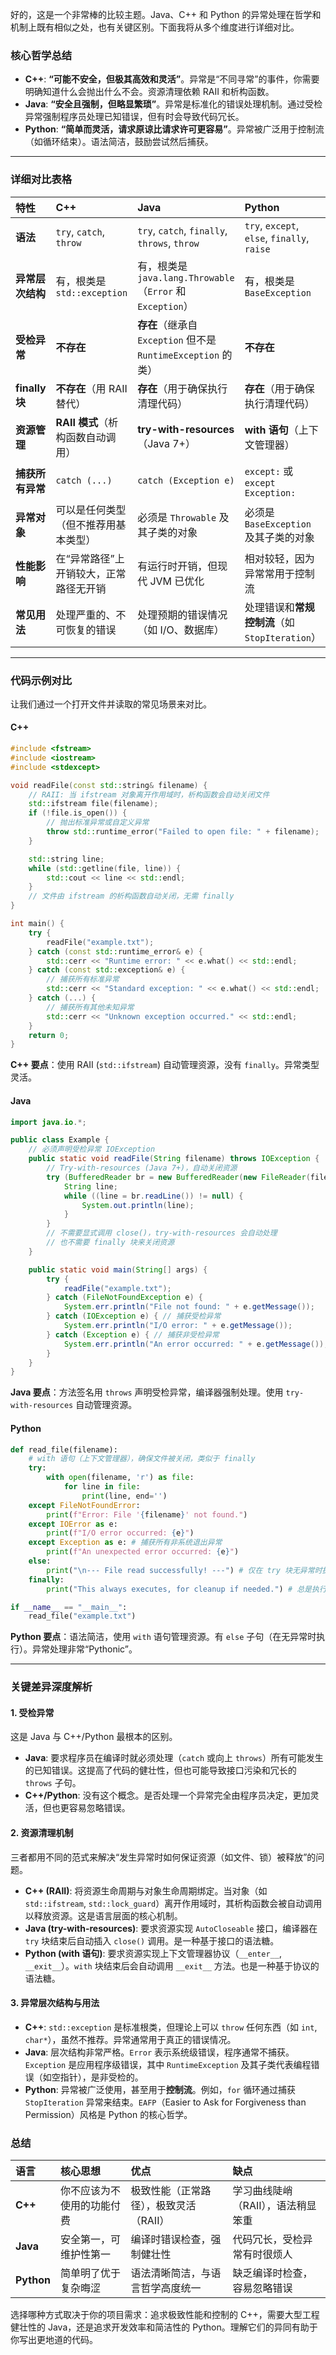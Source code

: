 好的，这是一个非常棒的比较主题。Java、C++ 和 Python 的异常处理在哲学和机制上既有相似之处，也有关键区别。下面我将从多个维度进行详细对比。

### 核心哲学总结

*   **C++**: **“可能不安全，但极其高效和灵活”**。异常是“不同寻常”的事件，你需要明确知道什么会抛出什么不会。资源清理依赖 RAII 和析构函数。
*   **Java**: **“安全且强制，但略显繁琐”**。异常是标准化的错误处理机制。通过受检异常强制程序员处理已知错误，但有时会导致代码冗长。
*   **Python**: **“简单而灵活，请求原谅比请求许可更容易”**。异常被广泛用于控制流（如循环结束）。语法简洁，鼓励尝试然后捕获。

---

### 详细对比表格

| 特性 | C++ | Java | Python |
| :--- | :--- | :--- | :--- |
| **语法** | `try`, `catch`, `throw` | `try`, `catch`, `finally`, `throws`, `throw` | `try`, `except`, `else`, `finally`, `raise` |
| **异常层次结构** | 有，根类是 `std::exception` | 有，根类是 `java.lang.Throwable`（`Error` 和 `Exception`） | 有，根类是 `BaseException` |
| **受检异常** | **不存在** | **存在**（继承自 `Exception` 但不是 `RuntimeException` 的类） | **不存在** |
| **finally 块** | **不存在**（用 RAII 替代） | **存在**（用于确保执行清理代码） | **存在**（用于确保执行清理代码） |
| **资源管理** | **RAII 模式**（析构函数自动调用） | **try-with-resources**（Java 7+） | **with 语句**（上下文管理器） |
| **捕获所有异常** | `catch (...)` | `catch (Exception e)` | `except:` 或 `except Exception:` |
| **异常对象** | 可以是任何类型（但不推荐用基本类型） | 必须是 `Throwable` 及其子类的对象 | 必须是 `BaseException` 及其子类的对象 |
| **性能影响** | 在“异常路径”上开销较大，正常路径无开销 | 有运行时开销，但现代 JVM 已优化 | 相对较轻，因为异常常用于控制流 |
| **常见用法** | 处理严重的、不可恢复的错误 | 处理预期的错误情况（如 I/O、数据库） | 处理错误和**常规控制流**（如 `StopIteration`） |

---

### 代码示例对比

让我们通过一个打开文件并读取的常见场景来对比。

#### C++

```cpp
#include <fstream>
#include <iostream>
#include <stdexcept>

void readFile(const std::string& filename) {
    // RAII: 当 ifstream 对象离开作用域时，析构函数会自动关闭文件
    std::ifstream file(filename);
    if (!file.is_open()) {
        // 抛出标准异常或自定义异常
        throw std::runtime_error("Failed to open file: " + filename);
    }

    std::string line;
    while (std::getline(file, line)) {
        std::cout << line << std::endl;
    }
    // 文件由 ifstream 的析构函数自动关闭，无需 finally
}

int main() {
    try {
        readFile("example.txt");
    } catch (const std::runtime_error& e) {
        std::cerr << "Runtime error: " << e.what() << std::endl;
    } catch (const std::exception& e) {
        // 捕获所有标准异常
        std::cerr << "Standard exception: " << e.what() << std::endl;
    } catch (...) {
        // 捕获所有其他未知异常
        std::cerr << "Unknown exception occurred." << std::endl;
    }
    return 0;
}
```
**C++ 要点**：使用 RAII (`std::ifstream`) 自动管理资源，没有 `finally`。异常类型灵活。

#### Java

```java
import java.io.*;

public class Example {
    // 必须声明受检异常 IOException
    public static void readFile(String filename) throws IOException {
        // Try-with-resources (Java 7+)，自动关闭资源
        try (BufferedReader br = new BufferedReader(new FileReader(filename))) {
            String line;
            while ((line = br.readLine()) != null) {
                System.out.println(line);
            }
        }
        // 不需要显式调用 close()，try-with-resources 会自动处理
        // 也不需要 finally 块来关闭资源
    }

    public static void main(String[] args) {
        try {
            readFile("example.txt");
        } catch (FileNotFoundException e) {
            System.err.println("File not found: " + e.getMessage());
        } catch (IOException e) { // 捕获受检异常
            System.err.println("I/O error: " + e.getMessage());
        } catch (Exception e) { // 捕获非受检异常
            System.err.println("An error occurred: " + e.getMessage());
        }
    }
}
```
**Java 要点**：方法签名用 `throws` 声明受检异常，编译器强制处理。使用 `try-with-resources` 自动管理资源。

#### Python

```python
def read_file(filename):
    # with 语句（上下文管理器），确保文件被关闭，类似于 finally
    try:
        with open(filename, 'r') as file:
            for line in file:
                print(line, end='')
    except FileNotFoundError:
        print(f"Error: File '{filename}' not found.")
    except IOError as e:
        print(f"I/O error occurred: {e}")
    except Exception as e: # 捕获所有非系统退出异常
        print(f"An unexpected error occurred: {e}")
    else:
        print("\n--- File read successfully! ---") # 仅在 try 块无异常时执行
    finally:
        print("This always executes, for cleanup if needed.") # 总是执行

if __name__ == "__main__":
    read_file("example.txt")
```
**Python 要点**：语法简洁，使用 `with` 语句管理资源。有 `else` 子句（在无异常时执行）。异常处理非常“Pythonic”。

---

### 关键差异深度解析

#### 1. 受检异常
这是 Java 与 C++/Python 最根本的区别。
*   **Java**: 要求程序员在编译时就必须处理（`catch` 或向上 `throws`）所有可能发生的已知错误。这提高了代码的健壮性，但也可能导致接口污染和冗长的 `throws` 子句。
*   **C++/Python**: 没有这个概念。是否处理一个异常完全由程序员决定，更加灵活，但也更容易忽略错误。

#### 2. 资源清理机制
三者都用不同的范式来解决“发生异常时如何保证资源（如文件、锁）被释放”的问题。
*   **C++ (RAII)**: 将资源生命周期与对象生命周期绑定。当对象（如 `std::ifstream`, `std::lock_guard`）离开作用域时，其析构函数会被自动调用以释放资源。这是语言层面的核心机制。
*   **Java (try-with-resources)**: 要求资源实现 `AutoCloseable` 接口，编译器在 `try` 块结束后自动插入 `close()` 调用。是一种基于接口的语法糖。
*   **Python (with 语句)**: 要求资源实现上下文管理器协议（`__enter__`, `__exit__`）。`with` 块结束后会自动调用 `__exit__` 方法。也是一种基于协议的语法糖。

#### 3. 异常层次结构与用法
*   **C++**: `std::exception` 是标准根类，但理论上可以 `throw` 任何东西（如 `int`, `char*`），虽然不推荐。异常通常用于真正的错误情况。
*   **Java**: 层次结构非常严格。`Error` 表示系统级错误，程序通常不捕获。`Exception` 是应用程序级错误，其中 `RuntimeException` 及其子类代表编程错误（如空指针），是非受检的。
*   **Python**: 异常被广泛使用，甚至用于**控制流**。例如，`for` 循环通过捕获 `StopIteration` 异常来结束。`EAFP`（Easier to Ask for Forgiveness than Permission）风格是 Python 的核心哲学。

### 总结

| 语言 | 核心思想 | 优点 | 缺点 |
| :--- | :--- | :--- | :--- |
| **C++** | 你不应该为不使用的功能付费 | 极致性能（正常路径），极致灵活（RAII） | 学习曲线陡峭（RAII），语法稍显笨重 |
| **Java** | 安全第一，可维护性第一 | 编译时错误检查，强制健壮性 | 代码冗长，受检异常有时很烦人 |
| **Python** | 简单明了优于复杂晦涩 | 语法清晰简洁，与语言哲学高度统一 | 缺乏编译时检查，容易忽略错误 |

选择哪种方式取决于你的项目需求：追求极致性能和控制的 C++，需要大型工程健壮性的 Java，还是追求开发效率和简洁性的 Python。理解它们的异同有助于你写出更地道的代码。